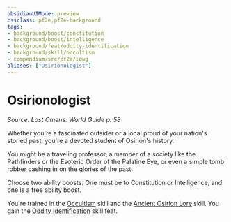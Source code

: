 ```yaml
---
obsidianUIMode: preview
cssclass: pf2e,pf2e-background
tags:
- background/boost/constitution
- background/boost/intelligence
- background/feat/oddity-identification
- background/skill/occultism
- compendium/src/pf2e/lowg
aliases: ["Osirionologist"]
---
```

# Osirionologist
*Source: Lost Omens: World Guide p. 58*  

Whether you're a fascinated outsider or a local proud of your nation's storied past, you're a devoted student of Osirion's history.

You might be a traveling professor, a member of a society like the Pathfinders or the Esoteric Order of the Palatine Eye, or even a simple tomb robber cashing in on the glories of the past.

Choose two ability boosts. One must be to Constitution or Intelligence, and one is a free ability boost.

You're trained in the [Occultism](/compendium/skills.md#Occultism) skill and the [Ancient Osirion Lore](/compendium/skills.md#Lore) skill. You gain the [Oddity Identification](/compendium/feats/oddity-identification.md) skill feat.
